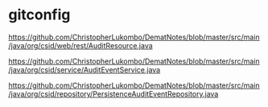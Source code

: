# gitconfig

https://github.com/ChristopherLukombo/DematNotes/blob/master/src/main/java/org/csid/web/rest/AuditResource.java

https://github.com/ChristopherLukombo/DematNotes/blob/master/src/main/java/org/csid/service/AuditEventService.java

https://github.com/ChristopherLukombo/DematNotes/blob/master/src/main/java/org/csid/repository/PersistenceAuditEventRepository.java
